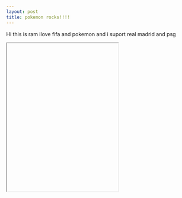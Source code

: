 ```yaml
---
layout: post
title: pokemon rocks!!!!
---
```

Hi this is ram ilove fifa and pokemon and i suport real madrid and psg
<iframe data-src='/p5/first' style='height: 400px'></iframe>
